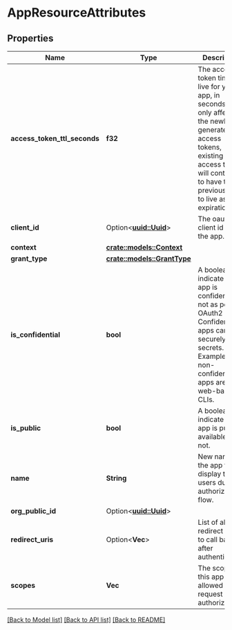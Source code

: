# AppResourceAttributes

## Properties

Name | Type | Description | Notes
------------ | ------------- | ------------- | -------------
**access_token_ttl_seconds** | **f32** | The access token time to live for your app, in seconds. It only affects the newly generated access tokens, existing access token will  continue to have their previous time to live as expiration. | 
**client_id** | Option<[**uuid::Uuid**](uuid::Uuid.md)> | The oauth2 client id for the app. | [optional]
**context** | [**crate::models::Context**](Context.md) |  | 
**grant_type** | [**crate::models::GrantType**](GrantType.md) |  | 
**is_confidential** | **bool** | A boolean to indicate if an app is confidential or not as per the OAuth2 RFC. Confidential apps can securely store secrets. Examples of non-confidential apps are full web-based or CLIs. | 
**is_public** | **bool** | A boolean to indicate if an app is publicly available or not. | 
**name** | **String** | New name of the app to display to users during authorization flow. | 
**org_public_id** | Option<[**uuid::Uuid**](uuid::Uuid.md)> |  | [optional]
**redirect_uris** | Option<**Vec<String>**> | List of allowed redirect URIs to call back after authentication. | [optional]
**scopes** | **Vec<String>** | The scopes this app is allowed to request during authorization. | 

[[Back to Model list]](../README.md#documentation-for-models) [[Back to API list]](../README.md#documentation-for-api-endpoints) [[Back to README]](../README.md)


